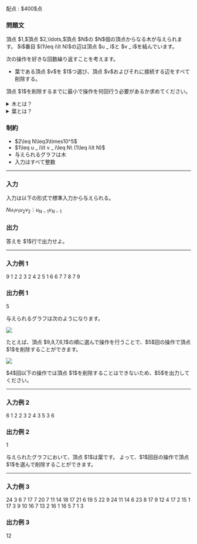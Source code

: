 
<div>

<span>

<span>

<p>
配点 : $400$点
</p>

<div>

<section>

### **問題文**

<p>
頂点 $1,$頂点 $2,\ldots,$頂点 $N$の $N$個の頂点からなる木が与えられます。
$i$番目 $(1\leq i\lt N)$の辺は頂点 $u _ i$と $v _ i$を結んでいます。
</p>

<p>
次の操作を好きな回数繰り返すことを考えます。
</p>

<ul>

<li>
葉である頂点 $v$を $1$つ選び、頂点 $v$およびそれに接続する辺をすべて削除する。
</li>

</ul>

<p>
頂点 $1$を削除するまでに最小で操作を何回行う必要があるか求めてください。
</p>

<details>

<summary>
木とは？
</summary>
木とは、無向グラフのうち連結であって閉路がないものです。
詳しくはこちらをご覧ください: <a href="https://ja.wikipedia.org/wiki/%E6%9C%A8_(%E6%95%B0%E5%AD%A6)">Wikipedia「木 (数学)」</a>
</details>

<details>

<summary>
葉とは？
</summary>
木の葉とは、木の頂点のうち次数がたかだか $1$であるものです。

</details>

</section>

</div>

<div>

<section>

### **制約**

<ul>

<li>
$2\leq N\leq3\times10^5$
</li>

<li>
$1\leq u _ i\lt v _ i\leq N\ (1\leq i\lt N)$
</li>

<li>
与えられるグラフは木
</li>

<li>
入力はすべて整数
</li>

</ul>

</section>

</div>

---

<div>

<div>

<section>

### **入力**

<p>
入力は以下の形式で標準入力から与えられる。
</p>

<div>

$N$$u _ 1$$v _ 1$$u _ 2$$v _ 2$$\vdots$$u _ {N-1}$$v _ {N-1}$
</div>

</section>

</div>

<div>

<section>

### **出力**

<p>
答えを $1$行で出力せよ。
</p>

</section>

</div>

</div>

---

<div>

<section>

### **入力例 1**

<div>

9
1 2
2 3
2 4
2 5
1 6
6 7
7 8
7 9

</div>

</section>

</div>

<div>

<section>

### **出力例 1**

<div>

5

</div>

<p>
与えられるグラフは次のようになります。
</p>

<p>

<img src="https://img.atcoder.jp/abc333/6089239ee0c331bec4cd4472c032d197.png">

</img>

</p>

<p>
たとえば、頂点 $9,8,7,6,1$の順に選んで操作を行うことで、$5$回の操作で頂点 $1$を削除することができます。
</p>

<p>

<img src="https://img.atcoder.jp/abc333/7dba9a660bfabdd403fe6882dac4e8ab.png">

</img>

</p>

<p>
$4$回以下の操作では頂点 $1$を削除することはできないため、$5$を出力してください。
</p>

</section>

</div>

---

<div>

<section>

### **入力例 2**

<div>

6
1 2
2 3
2 4
3 5
3 6

</div>

</section>

</div>

<div>

<section>

### **出力例 2**

<div>

1

</div>

<p>
与えられたグラフにおいて、頂点 $1$は葉です。
よって、$1$回目の操作で頂点 $1$を選んで削除することができます。
</p>

</section>

</div>

---

<div>

<section>

### **入力例 3**

<div>

24
3 6
7 17
7 20
7 11
14 18
17 21
6 19
5 22
9 24
11 14
6 23
8 17
9 12
4 17
2 15
1 17
3 9
10 16
7 13
2 16
1 16
5 7
1 3

</div>

</section>

</div>

<div>

<section>

### **出力例 3**

<div>

12

</div>

</section>

</div>

</span>

</span>

</div>
